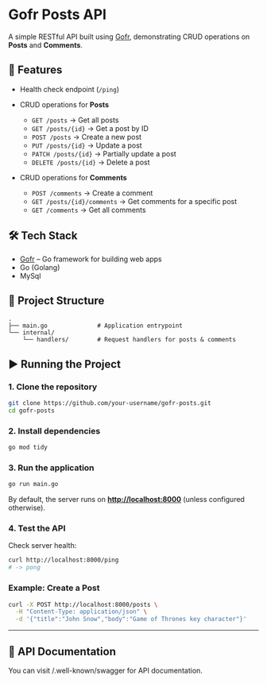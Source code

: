 # Gofr Posts API

A simple RESTful API built using [Gofr](https://gofr.dev), demonstrating CRUD operations on **Posts** and **Comments**.

## 🚀 Features

* Health check endpoint (`/ping`)
* CRUD operations for **Posts**

  * `GET /posts` → Get all posts
  * `GET /posts/{id}` → Get a post by ID
  * `POST /posts` → Create a new post
  * `PUT /posts/{id}` → Update a post
  * `PATCH /posts/{id}` → Partially update a post
  * `DELETE /posts/{id}` → Delete a post
* CRUD operations for **Comments**

  * `POST /comments` → Create a comment
  * `GET /posts/{id}/comments` → Get comments for a specific post
  * `GET /comments` → Get all comments

## 🛠 Tech Stack

* [Gofr](https://gofr.dev) – Go framework for building web apps
* Go (Golang)
* MySql

## 📂 Project Structure

```
.
├── main.go              # Application entrypoint
└── internal/
    └── handlers/        # Request handlers for posts & comments
```

## ▶️ Running the Project

### 1. Clone the repository

```bash
git clone https://github.com/your-username/gofr-posts.git
cd gofr-posts
```

### 2. Install dependencies

```bash
go mod tidy
```

### 3. Run the application

```bash
go run main.go
```

By default, the server runs on **[http://localhost:8000](http://localhost:8000)** (unless configured otherwise).

### 4. Test the API

Check server health:

```bash
curl http://localhost:8000/ping
# -> pong
```

### Example: Create a Post

```bash
curl -X POST http://localhost:8000/posts \
  -H "Content-Type: application/json" \
  -d '{"title":"John Snow","body":"Game of Thrones key character"}'
```

---

## 📖 API Documentation

You can visit /.well-known/swagger for API documentation.
